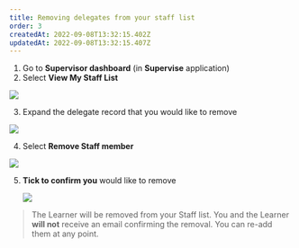 ```yaml
---
title: Removing delegates from your staff list
order: 3
createdAt: 2022-09-08T13:32:15.402Z
updatedAt: 2022-09-08T13:32:15.407Z
---
```

1. Go to **Supervisor dashboard** (in **Supervise** application) 
2. Select **View My Staff List**

![](/img/removing_1.png)

3. Expand the delegate record that you would like to remove

![](/img/removing_2.png)

4. Select **Remove Staff member**

![](/img/removing_3.png)

5. **Tick to confirm you** would like to remove

   ![](/img/removing_4.png)

> The Learner will be removed from your Staff list. You and the Learner **will not** receive an email confirming the removal. You can re-add them at any point.